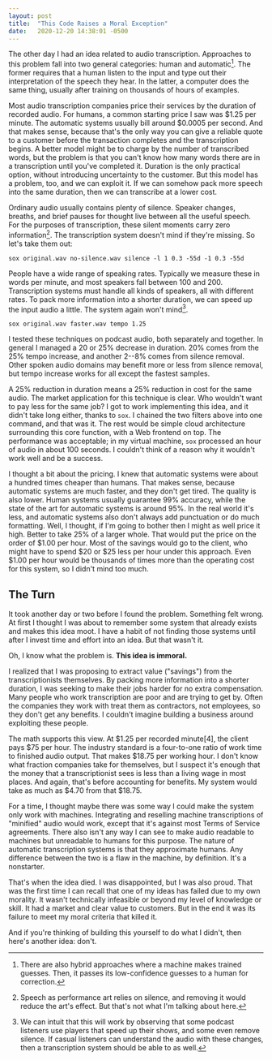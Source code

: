 ```yaml
---
layout: post
title:  "This Code Raises a Moral Exception"
date:   2020-12-20 14:38:01 -0500
---
```


The other day I had an idea related to audio transcription. Approaches to this
problem fall into two general categories: human and automatic[^1]. The former
requires that a human listen to the input and type out their interpretation of
the speech they hear. In the latter, a computer does the same thing, usually
after training on thousands of hours of examples.

Most audio transcription companies price their services by the duration of
recorded audio. For humans, a common starting price I saw was \$1.25 per minute.
The automatic systems usually bill around \$0.0005 per second. And that makes
sense, because that's the only way you can give a reliable quote to a customer
before the transaction completes and the transcription begins. A better model
might be to charge by the number of transcribed words, but the problem is that
you can't know how many words there are in a transcription until you've
completed it. Duration is the only practical option, without introducing
uncertainty to the customer. But this model has a problem, too, and we can
exploit it. If we can somehow pack more speech into the same duration, then we
can transcribe at a lower cost.

Ordinary audio usually contains plenty of silence. Speaker changes, breaths, and
brief pauses for thought live between all the useful speech. For the purposes of
transcription, these silent moments carry zero information[^2]. The
transcription system doesn't mind if they're missing. So let's take them out:

```sox original.wav no-silence.wav silence -l 1 0.3 -55d -1 0.3 -55d```

People have a wide range of speaking rates. Typically we measure these in words
per minute, and most speakers fall between 100 and 200. Transcription systems
must handle all kinds of speakers, all with different rates. To pack more
information into a shorter duration, we can speed up the input audio a little.
The system again won't mind[^3].

```sox original.wav faster.wav tempo 1.25```

I tested these techniques on podcast audio, both separately and together. In
general I managed a 20 or 25% decrease in duration. 20% comes from the 25% tempo
increase, and another 2--8% comes from silence removal. Other spoken audio
domains may benefit more or less from silence removal, but tempo increase works
for all except the fastest samples.

A 25% reduction in duration means a 25% reduction in cost for the same audio.
The market application for this technique is clear. Who wouldn't want to pay
less for the same job? I got to work implementing this idea, and it didn't take
long either, thanks to `sox`. I chained the two filters above into one command,
and that was it. The rest would be simple cloud architecture surrounding this
core function, with a Web frontend on top. The performance was acceptable; in my
virtual machine, `sox` processed an hour of audio in about 100 seconds. I
couldn't think of a reason why it wouldn't work well and be a success.

I thought a bit about the pricing. I knew that automatic systems were about a
hundred times cheaper than humans. That makes sense, because automatic systems
are much faster, and they don't get tired. The quality is also lower. Human
systems usually guarantee 99% accuracy, while the state of the art for automatic
systems is around 95%. In the real world it's less, and automatic systems also
don't always add punctuation or do much formatting. Well, I thought, if I'm
going to bother then I might as well price it high. Better to take 25% of a
larger whole. That would put the price on the order of \$1.00 per hour. Most of
the savings would go to the client, who might have to spend \$20 or \$25 less
per hour under this approach. Even \$1.00 per hour would be thousands of times
more than the operating cost for this system, so I didn't mind too much.

## The Turn

It took another day or two before I found the problem. Something felt wrong. At
first I thought I was about to remember some system that already exists and
makes this idea moot. I have a habit of not finding those systems until after I
invest time and effort into an idea. But that wasn't it.

Oh, I know what the problem is. **This idea is immoral.**

I realized that I was proposing to extract value ("savings") from the
transcriptionists themselves. By packing more information into a shorter
duration, I was seeking to make their jobs harder for no extra compensation.
Many people who work transcription are poor and are trying to get by. Often the
companies they work with treat them as contractors, not employees, so they don't
get any benefits. I couldn't imagine building a business around exploiting these
people.

The math supports this view. At \$1.25 per recorded minute[4], the client pays
\$75 per hour. The industry standard is a four-to-one ratio of work time to
finished audio output. That makes \$18.75 per working hour. I don't know what
fraction companies take for themselves, but I suspect it's enough that the money
that a transcriptionist sees is less than a living wage in most places. And
again, that's before accounting for benefits. My system would take as much as
\$4.70 from that \$18.75.

For a time, I thought maybe there was some way I could make the system only work
with machines. Integrating and reselling machine transcriptions of "minified"
audio would work, except that it's against most Terms of Service agreements.
There also isn't any way I can see to make audio readable to machines but
unreadable to humans for this purpose. The nature of automatic transcription
systems is that they approximate humans. Any difference between the two is a
flaw in the machine, by definition. It's a nonstarter.

That's when the idea died. I was disappointed, but I was also proud. That was
the first time I can recall that one of my ideas has failed due to my own
morality. It wasn't technically infeasible or beyond my level of knowledge or
skill. It had a market and clear value to customers. But in the end it was its
failure to meet my moral criteria that killed it.

And if you're thinking of building this yourself to do what I didn't, then
here's another idea: don't.

[^1]: There are also hybrid approaches where a machine makes trained guesses. Then, it passes its low-confidence guesses to a human for correction.

[^2]: Speech as performance art relies on silence, and removing it would reduce the art's effect. But that's not what I'm talking about here.

[^3]: We can intuit that this will work by observing that some podcast listeners use players that speed up their shows, and some even remove silence. If casual listeners can understand the audio with these changes, then a transcription system should be able to as well.

[^4]: Some companies charge more or less, and many charge according to audio quality and other factors. This was the lowest price I saw on Rev, which seems to be among the largest in this space. Even a factor of two here doesn't make much difference.
